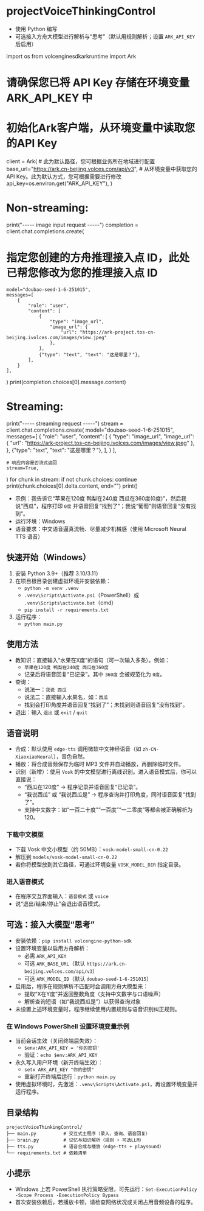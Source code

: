 # projectVoiceThinkingControl

- 使用 Python 编写
- 可选接入方舟大模型进行解析与“思考”（默认用规则解析；设置 `ARK_API_KEY` 后启用）
<!-- 注意：不要在README或仓库中暴露真实密钥。请通过环境变量在本地设置。 -->

import os
from volcenginesdkarkruntime import Ark

# 请确保您已将 API Key 存储在环境变量 ARK_API_KEY 中
# 初始化Ark客户端，从环境变量中读取您的API Key
client = Ark(
    # 此为默认路径，您可根据业务所在地域进行配置
    base_url="https://ark.cn-beijing.volces.com/api/v3",
    # 从环境变量中获取您的 API Key。此为默认方式，您可根据需要进行修改
    api_key=os.environ.get("ARK_API_KEY"),
)

# Non-streaming:
print("----- image input request -----")
completion = client.chat.completions.create(
   # 指定您创建的方舟推理接入点 ID，此处已帮您修改为您的推理接入点 ID
    model="doubao-seed-1-6-251015",
    messages=[
        {
            "role": "user",
            "content": [
                {
                    "type": "image_url",
                    "image_url": {
                        "url": "https://ark-project.tos-cn-beijing.ivolces.com/images/view.jpeg"
                    },
                },
                {"type": "text", "text": "这是哪里？"},
            ],
        }
    ],
    
)
print(completion.choices[0].message.content)

# Streaming:
print("----- streaming request -----")
stream = client.chat.completions.create(
    model="doubao-seed-1-6-251015",
    messages=[
        {
            "role": "user",
            "content": [
                {
                    "type": "image_url",
                    "image_url": {
                        "url": "https://ark-project.tos-cn-beijing.ivolces.com/images/view.jpeg"
                    },
                },
                {"type": "text", "text": "这是哪里？"},
            ],
        }
    ],
    
    # 响应内容是否流式返回
    stream=True,
)
for chunk in stream:
    if not chunk.choices:
        continue
    print(chunk.choices[0].delta.content, end="")
print()

- 示例：我告诉它“苹果在120度 鸭梨在240度 西瓜在360度(0度)”，然后我说“西瓜”，程序打印 `0度` 并语音回复“找到了”；我说“葡萄”则语音回复“没有找到”。
- 运行环境：Windows
- 语音要求：中文语音逼真流畅、尽量减少机械感（使用 Microsoft Neural TTS 语音）

## 快速开始（Windows）

1. 安装 Python 3.9+（推荐 3.10/3.11）
2. 在项目根目录创建虚拟环境并安装依赖：
   - `python -m venv .venv`
   - `.venv\Scripts\Activate.ps1`（PowerShell）或 `.venv\Scripts\activate.bat`（cmd）
   - `pip install -r requirements.txt`
3. 运行程序：
   - `python main.py`

## 使用方法

- 教知识：直接输入“水果在X度”的语句（可一次输入多条）。例如：
  - `苹果在120度 鸭梨在240度 西瓜在360度`
  - 记录后将语音回复“已记录”。其中 `360度` 会被规范化为 `0度`。
- 查询：
  - 说法一：`我说 西瓜`
  - 说法二：直接输入水果名，如：`西瓜`
  - 找到会打印角度并语音回复“找到了”；未找到则语音回复“没有找到”。
- 退出：输入 `退出` 或 `exit` / `quit`

## 语音说明

- 合成：默认使用 `edge-tts` 调用微软中文神经语音（如 `zh-CN-XiaoxiaoNeural`），音色自然。
- 播放：将合成音频保存为临时 MP3 文件并自动播放，再删除临时文件。
- 识别（新增）：使用 `Vosk` 的中文模型进行离线识别。进入语音模式后，你可以直接说：
  - “西瓜在120度” → 程序记录并语音回复“已记录”。
  - “我说西瓜” 或 “我说西瓜是” → 程序查询并打印角度，同时语音回复“找到了”。
  - 支持中文数字：如“一百二十度”“一百度”“一二零度”等都会被正确解析为 120。

### 下载中文模型

- 下载 Vosk 中文小模型（约 50MB）：`vosk-model-small-cn-0.22`
- 解压到 `models/vosk-model-small-cn-0.22`
- 若你将模型放到其它路径，可通过环境变量 `VOSK_MODEL_DIR` 指定目录。

### 进入语音模式

- 在程序交互界面输入：`语音模式` 或 `voice`
- 说“退出/结束/停止”会退出语音模式。

## 可选：接入大模型“思考”

- 安装依赖：`pip install volcengine-python-sdk`
- 设置环境变量以启用方舟解析：
  - 必需 `ARK_API_KEY`
  - 可选 `ARK_BASE_URL`（默认 `https://ark.cn-beijing.volces.com/api/v3`）
  - 可选 `ARK_MODEL_ID`（默认 `doubao-seed-1-6-251015`）
- 启用后，程序在规则解析不匹配时会调用方舟大模型来：
  - 提取“X在Y度”并返回整数角度（支持中文数字与口语噪声）
  - 解析查询短语（如“我说西瓜是”）以获得查询对象
- 未设置上述环境变量时，程序继续使用内置规则与语音识别纠正规则。

### 在 Windows PowerShell 设置环境变量示例

- 当前会话生效（关闭终端后失效）：
  - `$env:ARK_API_KEY = '你的密钥'`
  - 验证：`echo $env:ARK_API_KEY`
- 永久写入用户环境（新开终端生效）：
  - `setx ARK_API_KEY "你的密钥"`
  - 重新打开终端后运行：`python main.py`
- 使用虚拟环境时，先激活：`.venv\Scripts\Activate.ps1`，再设置环境变量并运行程序。

## 目录结构

```
projectVoiceThinkingControl/
├── main.py          # 交互式主程序（录入、查询、语音回复）
├── brain.py         # 记忆与知识解析（规则 + 可选LLM）
├── tts.py           # 语音合成与播放（edge-tts + playsound）
└── requirements.txt # 依赖清单
```

## 小提示

- Windows 上若 PowerShell 执行策略受限，可先运行：`Set-ExecutionPolicy -Scope Process -ExecutionPolicy Bypass`
- 首次安装依赖后，若播放卡顿，请检查网络状况或关闭占用音频设备的程序。